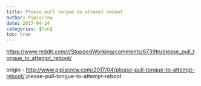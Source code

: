 ```yaml
---
title: Please pull tongue to attempt reboot
author: PipisCrew
date: 2017-04-24
categories: [fun]
toc: true
---
```


https://www.reddit.com/r/StoppedWorking/comments/6739tn/please_pull_tongue_to_attempt_reboot/

origin - http://www.pipiscrew.com/2017/04/please-pull-tongue-to-attempt-reboot/ please-pull-tongue-to-attempt-reboot